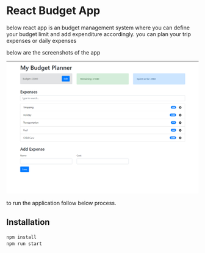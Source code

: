 # React Budget App

below react app is an budget management system where you can define your budget limit and add expenditure accordingly. you can plan your trip expenses or daily expenses

below are the screenshots of the app

![screenshot](screenshot.png)

to run the application follow below process.

## Installation

```sh
npm install
npm run start
```
